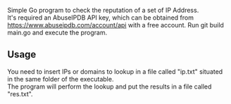 Simple Go program to check the reputation of a set of IP Address.\
It's required an AbuseIPDB API key, which can be obtained from https://www.abuseipdb.com/account/api with a free account.
Run git build main.go and execute the program.
## Usage
You need to insert IPs or domains to lookup in a file called "ip.txt" situated in the same folder of the executable.\
The program will perform the lookup and put the results in a file called "res.txt".
